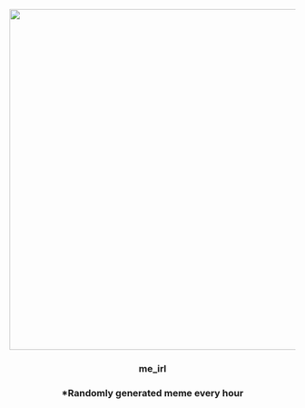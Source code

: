 <p align="center">
        <img src="https://i.redd.it/ahuyxacs3xh91.jpg" width="600" height="600">
        </p>
        <h3 align="center">me_irl</h3>
        <h3 align="center">*Randomly generated meme every hour</h3>
    